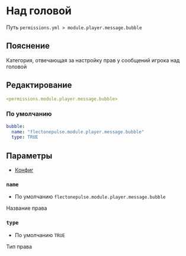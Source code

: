 # Над головой
Путь `permissions.yml > module.player.message.bubble`

## Пояснение
Категория, отвечающая за настройку прав у сообщений игрока над головой

## Редактирование
```yaml
<permissions.module.player.message.bubble>
```

### По умолчанию
```yaml
bubble:
  name: "flectonepulse.module.player.message.bubble"
  type: TRUE
```

## Параметры

- [Конфиг](/ru/config/module/player/message/bubble/)

### `name`
- По умолчанию `flectonepulse.module.player.message.bubble`

Название права

### `type`
- По умолчанию `TRUE`

Тип права

<!--@include: @/ru/parts/permission.md-->


